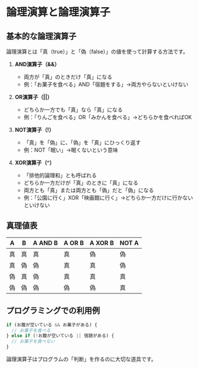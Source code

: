 # 論理演算と論理演算子

## 基本的な論理演算子
論理演算とは「真（true）」と「偽（false）」の値を使って計算する方法です。

1. **AND演算子（&&）**
   - 両方が「真」のときだけ「真」になる
   - 例：「お菓子を食べる」AND「宿題をする」→両方やらないといけない

2. **OR演算子（||）**
   - どちらか一方でも「真」なら「真」になる
   - 例：「りんごを食べる」OR「みかんを食べる」→どちらかを食べればOK

3. **NOT演算子（!）**
   - 「真」を「偽」に、「偽」を「真」にひっくり返す
   - 例：NOT「眠い」→眠くないという意味

4. **XOR演算子（^）**
   - 「排他的論理和」とも呼ばれる
   - どちらか一方だけが「真」のときに「真」になる
   - 両方とも「真」または両方とも「偽」だと「偽」になる
   - 例：「公園に行く」XOR「映画館に行く」→どちらか一方だけに行かないといけない

## 真理値表
| A | B | A AND B | A OR B | A XOR B | NOT A |
|---|---|---------|--------|---------|-------|
| 真 | 真 | 真 | 真 | 偽 | 偽 |
| 真 | 偽 | 偽 | 真 | 真 | 偽 |
| 偽 | 真 | 偽 | 真 | 真 | 真 |
| 偽 | 偽 | 偽 | 偽 | 偽 | 真 |

## プログラミングでの利用例
```javascript
if (お腹が空いている && お菓子がある) {
  // お菓子を食べる
} else if (!お腹が空いている || 宿題がある) {
  // お菓子を食べない
}
```

論理演算子はプログラムの「判断」を作るのに大切な道具です。
